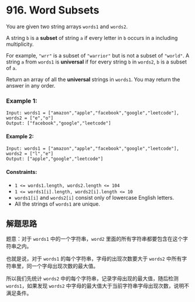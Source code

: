 # 916. Word Subsets

You are given two string arrays `words1` and `words2`.

A string `b` is a **subset** of string `a` if every letter in `b` occurs in a including multiplicity.

For example, `"wrr"` is a subset of `"warrior"` but is not a subset of `"world"`.
A string `a` from `words1` is **universal** if for every string `b` in `words2`, `b` is a subset of `a`.

Return an array of all the **universal** strings in `words1`. You may return the answer in any order.
 
### Example 1:

```
Input: words1 = ["amazon","apple","facebook","google","leetcode"], words2 = ["e","o"]
Output: ["facebook","google","leetcode"]
```

#### Example 2:

```
Input: words1 = ["amazon","apple","facebook","google","leetcode"], words2 = ["l","e"]
Output: ["apple","google","leetcode"]
``` 

#### Constraints:

+ `1 <= words1.length, words2.length <= 104`
+ `1 <= words1[i].length, words2[i].length <= 10`
+ `words1[i]` and `words2[i]` consist only of lowercase English letters.
+ All the strings of `words1` are unique.

## 解题思路

题意：对于 `words1` 中的一个字符串，`word2` 里面的所有字符串都要包含在这个字符串之内。

也就是说，对于 `words1` 的每个字符串，字母的出现次数要大于 `words2` 中所有字符串里，同一个字母出现次数的最大值。

所以我们先统计 `words2` 中的每个字符串，记录字母出现的最大值，随后检测 `words1`，如果发现 `words2` 中字母的最大值大于当前字符串字母出现次数，说明不满足条件。
